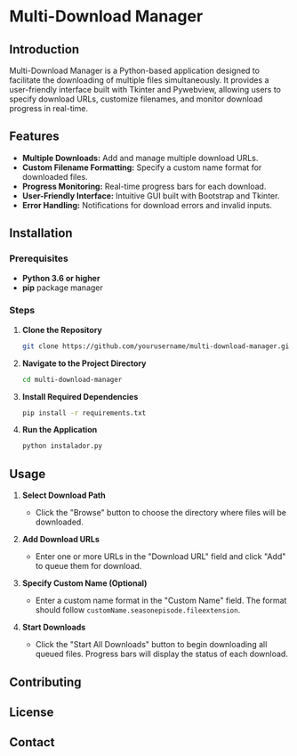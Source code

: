 # Multi-Download Manager

## Introduction

Multi-Download Manager is a Python-based application designed to facilitate the downloading of multiple files simultaneously. It provides a user-friendly interface built with Tkinter and Pywebview, allowing users to specify download URLs, customize filenames, and monitor download progress in real-time.

## Features

- **Multiple Downloads:** Add and manage multiple download URLs.
- **Custom Filename Formatting:** Specify a custom name format for downloaded files.
- **Progress Monitoring:** Real-time progress bars for each download.
- **User-Friendly Interface:** Intuitive GUI built with Bootstrap and Tkinter.
- **Error Handling:** Notifications for download errors and invalid inputs.

## Installation

### Prerequisites

- **Python 3.6 or higher**
- **pip** package manager

### Steps

1. **Clone the Repository**

    ```bash
    git clone https://github.com/yourusername/multi-download-manager.git
    ```

2. **Navigate to the Project Directory**

    ```bash
    cd multi-download-manager
    ```

3. **Install Required Dependencies**

    ```bash
    pip install -r requirements.txt
    ```

4. **Run the Application**

    ```bash
    python instalador.py
    ```

## Usage

1. **Select Download Path**
   
   - Click the "Browse" button to choose the directory where files will be downloaded.

2. **Add Download URLs**
   
   - Enter one or more URLs in the "Download URL" field and click "Add" to queue them for download.

3. **Specify Custom Name (Optional)**
   
   - Enter a custom name format in the "Custom Name" field. The format should follow `customName.seasonepisode.fileextension`.

4. **Start Downloads**
   
   - Click the "Start All Downloads" button to begin downloading all queued files. Progress bars will display the status of each download.

## Contributing

<!-- ...existing code... -->

## License

<!-- ...existing code... -->

## Contact

<!-- ...existing code... -->